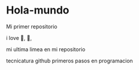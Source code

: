 # Hola-mundo

Mi primer repositorio

i love :dog:, :pizza:,

mi ultima limea en mi repositorio

tecnicatura github
primeros pasos en programacion
